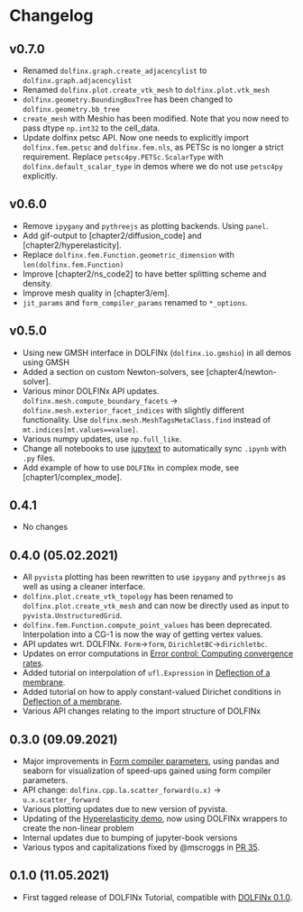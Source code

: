 # Changelog

## v0.7.0

- Renamed `dolfinx.graph.create_adjacencylist` to `dolfinx.graph.adjacencylist`
- Renamed `dolfinx.plot.create_vtk_mesh` to `dolfinx.plot.vtk_mesh`
- `dolfinx.geometry.BoundingBoxTree` has been changed to `dolfinx.geometry.bb_tree`
- `create_mesh` with Meshio has been modified. Note that you now need to pass dtype `np.int32` to the cell_data.
- Update dolfinx petsc API. Now one needs to explicitly import `dolfinx.fem.petsc` and `dolfinx.fem.nls`, as PETSc is no longer a strict requirement. Replace `petsc4py.PETSc.ScalarType` with `dolfinx.default_scalar_type` in demos where we do not use `petsc4py` explicitly.

## v0.6.0

- Remove `ipygany` and `pythreejs` as plotting backends. Using `panel`.
- Add gif-output to [chapter2/diffusion_code] and [chapter2/hyperelasticity].
- Replace `dolfinx.fem.Function.geometric_dimension` with `len(dolfinx.fem.Function)`
- Improve [chapter2/ns_code2] to have better splitting scheme and density.
- Improve mesh quality in [chapter3/em].
- `jit_params` and `form_compiler_params` renamed to `*_options`.

## v0.5.0

- Using new GMSH interface in DOLFINx (`dolfinx.io.gmshio`) in all demos using GMSH
- Added a section on custom Newton-solvers, see [chapter4/newton-solver].
- Various minor DOLFINx API updates. `dolfinx.mesh.compute_boundary_facets` -> `dolfinx.mesh.exterior_facet_indices` with slightly different functionality. Use `dolfinx.mesh.MeshTagsMetaClass.find` instead of `mt.indices[mt.values==value]`.
- Various numpy updates, use `np.full_like`.
- Change all notebooks to use [jupytext](https://jupytext.readthedocs.io/en/latest/install.html) to automatically sync `.ipynb` with `.py` files.
- Add example of how to use `DOLFINx` in complex mode, see [chapter1/complex_mode].

## 0.4.1

- No changes

## 0.4.0 (05.02.2021)

- All `pyvista` plotting has been rewritten to use `ipygany` and `pythreejs` as well as using a cleaner interface.
- `dolfinx.plot.create_vtk_topology` has been renamed to `dolfinx.plot.create_vtk_mesh` and can now be directly used as input to `pyvista.UnstructuredGrid`.
- `dolfinx.fem.Function.compute_point_values` has been deprecated. Interpolation into a CG-1 is now the way of getting vertex values.
- API updates wrt. DOLFINx. `Form`->`form`, `DirichletBC`->`dirichletbc`.
- Updates on error computations in [Error control: Computing convergence rates](chapter4/convergence).
- Added tutorial on interpolation of `ufl.Expression` in [Deflection of a membrane](chapter1/membrane_code).
- Added tutorial on how to apply constant-valued Dirichet conditions in [Deflection of a membrane](chapter1/membrane_code).
- Various API changes relating to the import structure of DOLFINx

## 0.3.0 (09.09.2021)

- Major improvements in [Form compiler parameters](chapter4/compiler_parameters), using pandas and seaborn for visualization of speed-ups gained using form compiler parameters.
- API change: `dolfinx.cpp.la.scatter_forward(u.x)` -> `u.x.scatter_forward`
- Various plotting updates due to new version of pyvista.
- Updating of the [Hyperelasticity demo](chapter2/hyperelasticity), now using DOLFINx wrappers to create the non-linear problem
- Internal updates due to bumping of jupyter-book versions
- Various typos and capitalizations fixed by @mscroggs in [PR 35](https://github.com/jorgensd/dolfinx-tutorial/pull/35).

## 0.1.0 (11.05.2021)

- First tagged release of DOLFINx Tutorial, compatible with [DOLFINx 0.1.0](https://github.com/FEniCS/dolfinx/releases/tag/0.1.0).
